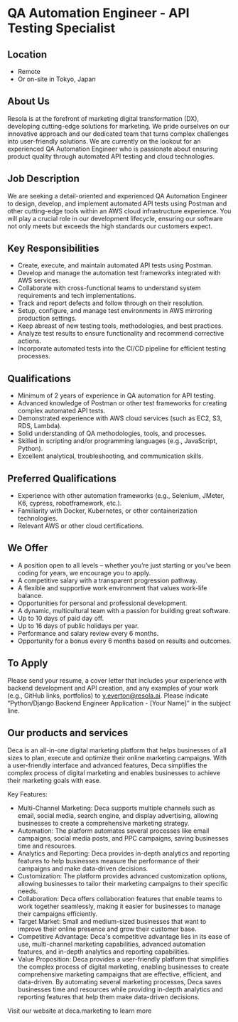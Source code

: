 # QA Automation Engineer - API Testing Specialist

## Location

- Remote
- Or on-site in Tokyo, Japan

## About Us

Resola is at the forefront of marketing digital transformation (DX), developing cutting-edge solutions for marketing. We pride ourselves on our innovative approach and our dedicated team that turns complex challenges into user-friendly solutions. We are currently on the lookout for an experienced QA Automation Engineer who is passionate about ensuring product quality through automated API testing and cloud technologies.

## Job Description

We are seeking a detail-oriented and experienced QA Automation Engineer to design, develop, and implement automated API tests using Postman and other cutting-edge tools within an AWS cloud infrastructure experience. You will play a crucial role in our development lifecycle, ensuring our software not only meets but exceeds the high standards our customers expect.

## Key Responsibilities

- Create, execute, and maintain automated API tests using Postman.
- Develop and manage the automation test frameworks integrated with AWS services.
- Collaborate with cross-functional teams to understand system requirements and tech implementations.
- Track and report defects and follow through on their resolution.
- Setup, configure, and manage test environments in AWS mirroring production settings.
- Keep abreast of new testing tools, methodologies, and best practices.
- Analyze test results to ensure functionality and recommend corrective actions.
- Incorporate automated tests into the CI/CD pipeline for efficient testing processes.

## Qualifications

- Minimum of 2 years of experience in QA automation for API testing.
- Advanced knowledge of Postman or other test frameworks for creating complex automated API tests.
- Demonstrated experience with AWS cloud services (such as EC2, S3, RDS, Lambda).
- Solid understanding of QA methodologies, tools, and processes.
- Skilled in scripting and/or programming languages (e.g., JavaScript, Python).
- Excellent analytical, troubleshooting, and communication skills.

## Preferred Qualifications

- Experience with other automation frameworks (e.g., Selenium, JMeter, K6, cypress, robotframework, etc.).
- Familiarity with Docker, Kubernetes, or other containerization technologies.
- Relevant AWS or other cloud certifications.

## We Offer

- A position open to all levels – whether you’re just starting or you’ve been coding for years, we encourage you to apply.
- A competitive salary with a transparent progression pathway.
- A flexible and supportive work environment that values work-life balance.
- Opportunities for personal and professional development.
- A dynamic, multicultural team with a passion for building great software.
- Up to 10 days of paid day off.
- Up to 16 days of public holidays per year.
- Performance and salary review every 6 months.
- Opportunity for a bonus every 6 months based on results and outcomes.

## To Apply

Please send your resume, a cover letter that includes your experience with backend development and API creation, and any examples of your work (e.g., GitHub links, portfolios) to y.everton@resola.ai. Please indicate “Python/Django Backend Engineer Application - [Your Name]” in the subject line.

## Our products and services

Deca is an all-in-one digital marketing platform that helps businesses of all sizes to plan, execute and optimize their online marketing campaigns. With a user-friendly interface and advanced features, Deca simplifies the complex process of digital marketing and enables businesses to achieve their marketing goals with ease.

Key Features:

- Multi-Channel Marketing: Deca supports multiple channels such as email, social media, search engine, and display advertising, allowing businesses to create a comprehensive marketing strategy.
- Automation: The platform automates several processes like email campaigns, social media posts, and PPC campaigns, saving businesses time and resources.
- Analytics and Reporting: Deca provides in-depth analytics and reporting features to help businesses measure the performance of their campaigns and make data-driven decisions.
- Customization: The platform provides advanced customization options, allowing businesses to tailor their marketing campaigns to their specific needs.
- Collaboration: Deca offers collaboration features that enable teams to work together seamlessly, making it easier for businesses to manage their campaigns efficiently.
- Target Market: Small and medium-sized businesses that want to improve their online presence and grow their customer base.
- Competitive Advantage: Deca's competitive advantage lies in its ease of use, multi-channel marketing capabilities, advanced automation features, and in-depth analytics and reporting capabilities.
- Value Proposition: Deca provides a user-friendly platform that simplifies the complex process of digital marketing, enabling businesses to create comprehensive marketing campaigns that are effective, efficient, and data-driven. By automating several marketing processes, Deca saves businesses time and resources while providing in-depth analytics and reporting features that help them make data-driven decisions.

Visit our website at deca.marketing to learn more
